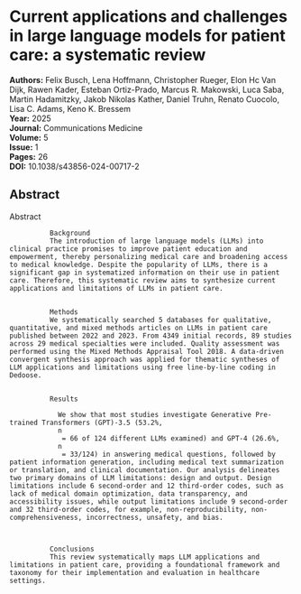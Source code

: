 # Current applications and challenges in large language models for patient care: a systematic review

**Authors:** Felix Busch, Lena Hoffmann, Christopher Rueger, Elon Hc Van Dijk, Rawen Kader, Esteban Ortiz-Prado, Marcus R. Makowski, Luca Saba, Martin Hadamitzky, Jakob Nikolas Kather, Daniel Truhn, Renato Cuocolo, Lisa C. Adams, Keno K. Bressem  
**Year:** 2025  
**Journal:** Communications Medicine  
**Volume:** 5  
**Issue:** 1  
**Pages:** 26  
**DOI:** 10.1038/s43856-024-00717-2  

## Abstract
Abstract
            
              Background
              The introduction of large language models (LLMs) into clinical practice promises to improve patient education and empowerment, thereby personalizing medical care and broadening access to medical knowledge. Despite the popularity of LLMs, there is a significant gap in systematized information on their use in patient care. Therefore, this systematic review aims to synthesize current applications and limitations of LLMs in patient care.
            
            
              Methods
              We systematically searched 5 databases for qualitative, quantitative, and mixed methods articles on LLMs in patient care published between 2022 and 2023. From 4349 initial records, 89 studies across 29 medical specialties were included. Quality assessment was performed using the Mixed Methods Appraisal Tool 2018. A data-driven convergent synthesis approach was applied for thematic syntheses of LLM applications and limitations using free line-by-line coding in Dedoose.
            
            
              Results
              
                We show that most studies investigate Generative Pre-trained Transformers (GPT)-3.5 (53.2%,
                n
                 = 66 of 124 different LLMs examined) and GPT-4 (26.6%,
                n
                 = 33/124) in answering medical questions, followed by patient information generation, including medical text summarization or translation, and clinical documentation. Our analysis delineates two primary domains of LLM limitations: design and output. Design limitations include 6 second-order and 12 third-order codes, such as lack of medical domain optimization, data transparency, and accessibility issues, while output limitations include 9 second-order and 32 third-order codes, for example, non-reproducibility, non-comprehensiveness, incorrectness, unsafety, and bias.
              
            
            
              Conclusions
              This review systematically maps LLM applications and limitations in patient care, providing a foundational framework and taxonomy for their implementation and evaluation in healthcare settings.

